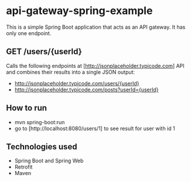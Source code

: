 # api-gateway-spring-example

This is a simple Spring Boot application that acts as an API gateway. It has only one endpoint.


## GET /users/{userId}

Calls the following endpoints at [http://jsonplaceholder.typicode.com] API and combines their results into a single JSON output:
* http://jsonplaceholder.typicode.com/users/{userId}
* http://jsonplaceholder.typicode.com/posts?userId={userId}


## How to run

* mvn spring-boot:run
* go to [http://localhost:8080/users/1] to see result for user with id 1


## Technologies used

* Spring Boot and Spring Web
* Retrofit
* Maven
